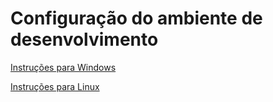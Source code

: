 # Configuração do ambiente de desenvolvimento

[Instruções para Windows](windows.md)

[Instruções para Linux](linux.md)
